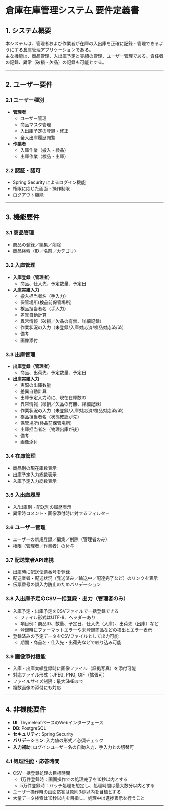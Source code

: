 # 倉庫在庫管理システム 要件定義書

## 1. システム概要
本システムは、管理者および作業者が在庫の入出庫を正確に記録・管理できるようにする倉庫管理アプリケーションである。  
主な機能は、商品管理、入出庫予定と実績の管理、ユーザー管理である。責任者の記録、異常（破損・欠品）の記録も可能とする。

---

## 2. ユーザー要件

### 2.1 ユーザー種別
- **管理者**
  - ユーザー管理
  - 商品マスタ管理
  - 入出庫予定の登録・修正
  - 全入出庫履歴閲覧
- **作業者**
  - 入庫作業（搬入・検品）
  - 出庫作業（検品・出庫）

### 2.2 認証・認可
- Spring Security によるログイン機能
- 権限に応じた画面・操作制限
- ログアウト機能

---

## 3. 機能要件

### 3.1 商品管理
- 商品の登録／編集／削除
- 商品検索（ID／名前／カテゴリ）

### 3.2 入庫管理
- **入庫登録（管理者）**
  - 商品、仕入先、予定数量、予定日
- **入庫実績入力**
  - 搬入担当者名（手入力）
  - 保管場所(検品前保管場所)
  - 検品担当者名（手入力）
  - 差異自動計算
  - 異常情報（破損／欠品の有無、詳細記録）
  - 作業状況の入力（未登録/入庫対応済/検品対応済/済）
  - 備考
  - 画像添付

### 3.3 出庫管理
- **出庫登録（管理者）**
  - 商品、出荷先、予定数量、予定日
- **出庫実績入力**
  - 実際の出庫数量
  - 差異自動計算
  - 出庫予定入力時に、現在在庫数の
  - 異常情報（破損／欠品の有無、詳細記録）
  - 作業状況の入力（未登録/入庫対応済/検品対応済/済）
  - 検品担当者名（状態確認が先）
  - 保管場所(検品前保管場所)
  - 出庫担当者名（物理出庫が後）
  - 備考
  - 画像添付

### 3.4 在庫管理
- 商品別の現在庫数表示
- 出庫予定入力総数表示
- 入庫予定入力総数表示

### 3.5 入出庫履歴
- 入/出庫別・配送別の履歴表示
- 異常時コメント・画像添付時に対するフィルター

### 3.6 ユーザー管理
- ユーザーの新規登録／編集／削除（管理者のみ）
- 権限（管理者／作業者）の付与

### 3.7 配送業者API連携
- 出庫時に配送伝票番号を登録
- 配送業者・配送状況（発送済み／輸送中／配達完了など）のリンクを表示
- 伝票番号の誤入力防止のためバリデーション

### 3.8 入出庫予定のCSV一括登録・出力（管理者のみ）
- 入庫予定・出庫予定をCSVファイルで一括登録できる
  - ファイル形式はUTF-8、ヘッダーあり
  - 項目例：商品ID、数量、予定日、仕入先（入庫）、出荷先（出庫）など
  - 登録時にフォーマットエラーや未登録商品などの検出とエラー表示
- 登録済みの予定データをCSVファイルとして出力可能
  - 期間・商品名・仕入先・出荷先などで絞り込み可能

### 3.9 画像添付機能
- 入庫・出庫実績登録時に画像ファイル（証拠写真）を添付可能
- 対応ファイル形式：JPEG, PNG, GIF（拡張可）
- ファイルサイズ制限：最大5MBまで
- 複数画像の添付にも対応

---

## 4. 非機能要件
- **UI**: ThymeleafベースのWebインターフェース
- **DB**: PostgreSQL
- **セキュリティ**: Spring Security
- **バリデーション**: 入力値の形式／必須チェック
- **入力補助**: ログインユーザー名の自動入力、手入力との切替可

### 4.1 処理性能・応答時間
- CSV一括登録処理の目標時間
  - 1万件登録時：画面操作での処理完了を10秒以内とする
  - 5万件登録時：バッチ処理を想定し、処理時間は最大数分以内とする
- ユーザー操作時の画面応答は原則3秒以内を目標とする
- 大量データ検索は10秒以内を目指し、処理中は進捗表示を行うこと

---
